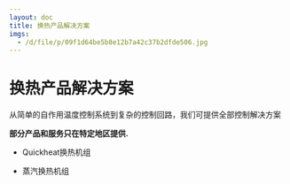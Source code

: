 ```yaml
---
layout: doc
title: 换热产品解决方案
imgs:
  - /d/file/p/09f1d64be5b8e12b7a42c37b2dfde506.jpg
---
```


# 换热产品解决方案

从简单的自作用温度控制系统到复杂的控制回路，我们可提供全部控制解决方案

**部分产品和服务只在特定地区提供.**

- Quickheat换热机组

- 蒸汽换热机组
